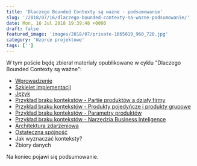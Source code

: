 ```yaml
---
title: 'Dlaczego Bounded Contexty są ważne - podsumowanie'
slug: '/2018/07/16/dlaczego-bounded-contexty-sa-wazne-podsumowanie/'
date: Mon, 16 Jul 2018 19:39:48 +0000
draft: false
featured_image: 'images/2018/07/private-1665019_960_720.jpg'
category: 'Wzorce projektowe'
tags: ['']
---
```


W tym poście będę zbierał materiały opublikowane w cyklu "Dlaczego Bounded Contexty są ważne":

 *   [Wprowadzenie](/2018/07/18/dlaczego-bounded-contexty-sa-wazne-wprowadzenie/)
 *   [Szkielet implementacji](/2018/07/29/dlaczego-bounded-contexty-sa-wazne-szkielet-implementacji/)
 *   [Język](/2018/08/20/dlaczego-bounded-contexty-sa-wazne-jezyk/)
 *   [Przykład braku kontekstów - Partie produktów a działy firmy](/2018/08/28/dlaczego-bounded-contexty-sa-wazne-przyklad-1/)
 *   [Przykład braku kontekstów - Produkty pojedyńcze i produkty grupowe](/2018/09/17/dlaczego-bounded-contexty-sa-wazne-przyklad-2/)
 *   [Przykład braku kontekstów - Parametry produktów](/2018/11/26/dlaczego-bounded-contexty-sa-wazne-przyklad-3/)
 *   [Przykład braku kontekstów - Narzędzia Business Inteligence](/2019/05/23/dlaczego-bounded-contexty-sa-wazne-przyklad-4/)
 *   [Architektura zdarzeniowa](/2019/03/26/dlaczego-bounded-contexty-sa-wazne-architektura-zdarzeniowa/)
 *   [Ostateczna spójność](/2019/09/26/dlaczego-bounded-contexty-sa-wazne-ostateczna-spojnosc/)
 *   Jak wyznaczać konteksty?
 *   Zbiory danych

Na koniec pojawi się podsumowanie.
